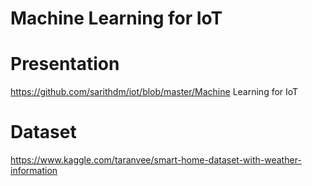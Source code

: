 # Machine Learning for IoT

# Presentation
https://github.com/sarithdm/iot/blob/master/Machine Learning for IoT

# Dataset
https://www.kaggle.com/taranvee/smart-home-dataset-with-weather-information
